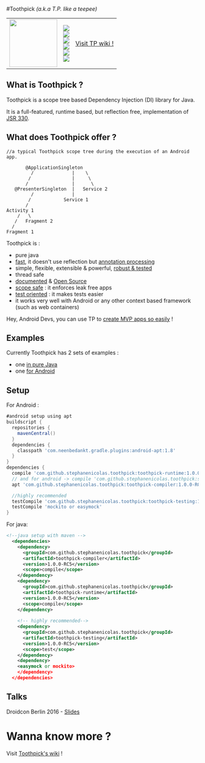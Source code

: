 #Toothpick  *(a.k.a T.P. like a teepee)*

<table style="border:0px">
  <tr  style="border:0px">
    <td width="125" style="border:0px">
      <img src="https://raw.github.com/stephanenicolas/toothpick/master/assets/logo.jpg" width="125px" /> 
    </td>
    <td  style="border:0px">
      <a alt="Build Status" href="https://travis-ci.org/stephanenicolas/toothpick">
      <img src="https://travis-ci.org/stephanenicolas/toothpick.svg?branch=master"/></a>
      <br/>
      <a alt="Coverage Status" href="https://coveralls.io/github/stephanenicolas/toothpick?branch=master">
      <img src="https://coveralls.io/repos/github/stephanenicolas/toothpick/badge.svg?branch=master"/></a>
      <br/>
      <a alt="License" href="https://raw.githubusercontent.com/stephanenicolas/toothpick/master/LICENSE">
      <img src="http://img.shields.io/:license-apache-blue.svg"/></a>
      <br/>
      <a alt="Maven Central" href="http://search.maven.org/#search|gav|1|g:'com.github.stephanenicolas.toothpick'%20AND%20a:'toothpick'">
      <img src="https://img.shields.io/maven-central/v/com.github.stephanenicolas.toothpick/toothpick.svg?maxAge=2592000"/></a>
      <br/>
      <a alt="Android Dev Weekly" href="http://androidweekly.net/issues/issue-207">
      <img src="https://img.shields.io/badge/Android%20Weekly-%23207-brightgreen.svg"/></a>
      <br/>
      <a alt="Android Arsenal" href="http://android-arsenal.com/details/1/3646">
      <img src="https://img.shields.io/badge/Android%20Arsenal-Toothpick-brightgreen.svg?style=flat"/></a>
    </td>
    <td>
      <a href="https://github.com/stephanenicolas/toothpick/wiki">
      Visit TP wiki !
      </a>
    </td>
  </tr>
</table>

## What is Toothpick ?
 
Toothpick is a scope tree based Dependency Injection (DI) library for Java.

It is a full-featured, runtime based, but reflection free, implementation of [JSR 330](https://github.com/stephanenicolas/toothpick/wiki/Relation-to-JSR-330).

## What does Toothpick offer ?

```
//a typical Toothpick scope tree during the execution of an Android app.

       @ApplicationSingleton 
         /              |    \  
        /               |     \
       /                |      \
   @PresenterSingleton  |   Service 2
         /              | 
        /            Service 1  
       /            
Activity 1
    /   \
   /   Fragment 2
  /
Fragment 1
```

Toothpick is :
* pure java
* [fast](https://github.com/stephanenicolas/toothpick/wiki/FAQ#how-does-toothpick-perform-compared-to-dagger-2-), it doesn't use reflection but [annotation processing](https://github.com/stephanenicolas/toothpick/wiki/Factories-and-Member-Injectors)
* simple, flexible, extensible & powerful, [robust & tested](https://coveralls.io/github/stephanenicolas/toothpick?branch=master)
* thread safe
* [documented](https://github.com/stephanenicolas/toothpick/wiki) & [Open Source](https://raw.githubusercontent.com/stephanenicolas/toothpick/master/LICENSE)
* [scope safe](https://github.com/stephanenicolas/toothpick/wiki/Scope-Resolution) : it enforces leak free apps
* [test oriented](https://github.com/stephanenicolas/toothpick/blob/master/toothpick-sample/src/test/java/toothpick/sample/SimpleEntryPointTestWithRules.java) : it makes tests easier
* it works very well with Android or any other context based framework (such as web containers)

Hey, Android Devs, you can use TP to [create MVP apps so easily](https://github.com/stephanenicolas/toothpick/blob/master/smoothie-sample/src/main/java/com/example/smoothie/RxMVPActivity.java) !


## Examples

Currently Toothpick has 2 sets of examples : 
* one [in pure Java](https://github.com/stephanenicolas/toothpick/tree/master/toothpick-sample)
* one [for Android](https://github.com/stephanenicolas/toothpick/tree/master/smoothie-sample)

## Setup
For Android : 
```groovy
#android setup using apt 
buildscript {
  repositories {
    mavenCentral()
  }
  dependencies {
    classpath 'com.neenbedankt.gradle.plugins:android-apt:1.8'
  }
}
dependencies {
  compile 'com.github.stephanenicolas.toothpick:toothpick-runtime:1.0.0-RC5'
  // and for android -> compile 'com.github.stephanenicolas.toothpick:smoothie:1.0.0-RC5'
  apt 'com.github.stephanenicolas.toothpick:toothpick-compiler:1.0.0-RC5'

  //highly recommended
  testCompile 'com.github.stephanenicolas.toothpick:toothpick-testing:1.0.0-RC5'
  testCompile 'mockito or easymock'
}
```

For java:
```xml
<!--java setup with maven -->
  <dependencies>
    <dependency>
      <groupId>com.github.stephanenicolas.toothpick</groupId>
      <artifactId>toothpick-compiler</artifactId>
      <version>1.0.0-RC5</version>
      <scope>compile</scope>
    </dependency>
    <dependency>
      <groupId>com.github.stephanenicolas.toothpick</groupId>
      <artifactId>toothpick-runtime</artifactId>
      <version>1.0.0-RC5</version>
      <scope>compile</scope>
    </dependency>
    
    <!-- highly recommended-->
    <dependency> 
      <groupId>com.github.stephanenicolas.toothpick</groupId>
      <artifactId>toothpick-testing</artifactId>
      <version>1.0.0-RC5</version>
      <scope>test</scope>
    </dependency>
    <dependency>
    <easymock or mockito>
    </dependency>
  </dependencies>
```

## Talks

Droidcon Berlin 2016 - [Slides](https://speakerdeck.com/dlemures/toothpick-and-dependency-injection)

# Wanna know more ?

Visit [Toothpick's wiki](https://github.com/stephanenicolas/toothpick/wiki) !




